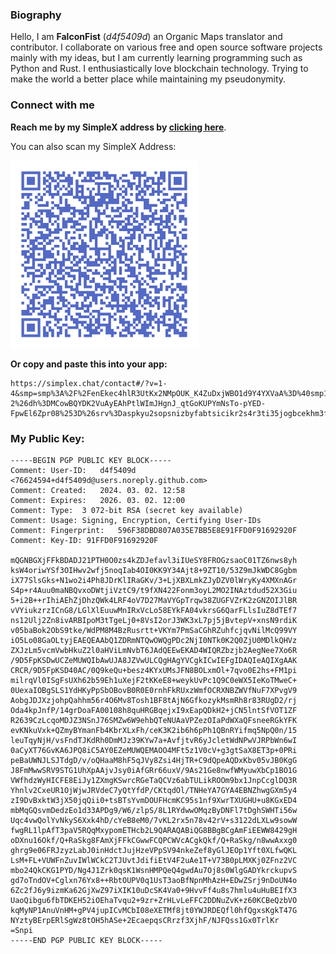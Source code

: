 ### Biography
Hello, I am **FalconFist** (*d4f5409d*) an Organic Maps translator and contributor. I collaborate on various free and open source software projects mainly with my ideas, but I am currently learning programming such as Python and Rust. I enthusiastically love blockchain technology. Trying to make the world a better place while maintaining my pseudonymity.

  

### Connect with me
**Reach me by my SimpleX address by [clicking here](https://simplex.chat/contact#/?v=1-4&smp=smp%3A%2F%2FenEkec4hlR3UtKx2NMpOUK_K4ZuDxjWBO1d9Y4YXVaA%3D%40smp14.simplex.im%2FNUIKBOI6fkd6vkK776TVDr2Gq6XwfGDO%23%2F%3Fv%3D1-2%26dh%3DMCowBQYDK2VuAyEAhPtlWImJHgnJ_qtGoKUPYmNsTo-pYED-FpwEl6Zpr08%253D%26srv%3Daspkyu2sopsnizbyfabtsicikr2s4r3ti35jogbcekhm3fsoeyjvgrid.onion)**.

You can also scan my SimpleX Address:

<img src="simplex-address-qr.png" alt="SimpleX-QR" width="300"/>

**Or copy and paste this into your app:**

```
https://simplex.chat/contact#/?v=1-4&smp=smp%3A%2F%2FenEkec4hlR3UtKx2NMpOUK_K4ZuDxjWBO1d9Y4YXVaA%3D%40smp14.simplex.im%2FNUIKBOI6fkd6vkK776TVDr2Gq6XwfGDO%23%2F%3Fv%3D1-2%26dh%3DMCowBQYDK2VuAyEAhPtlWImJHgnJ_qtGoKUPYmNsTo-pYED-FpwEl6Zpr08%253D%26srv%3Daspkyu2sopsnizbyfabtsicikr2s4r3ti35jogbcekhm3fsoeyjvgrid.onion
```

  


### My Public Key:
```
-----BEGIN PGP PUBLIC KEY BLOCK-----
Comment: User-ID:	d4f5409d <76624594+d4f5409d@users.noreply.github.com>
Comment: Created:	2024. 03. 02. 12:58
Comment: Expires:	2026. 03. 02. 12:00
Comment: Type:	3 072-bit RSA (secret key available)
Comment: Usage:	Signing, Encryption, Certifying User-IDs
Comment: Fingerprint:	596F38DBD807A035E7BB5E8E91FFD0F91692920F
Comment: Key-ID: 91FFD0F91692920F

mQGNBGXjFFkBDADJ21PTH0O0zs4kZDJefavl3iIUeSY8FROGzsaoC01TZ6nws8yh
ksW4oriwYSf3OIHwv2wfj5noqIab4OI0KK9Y34Ajt8+9ZT10/53Z9mJkWDC8Ggbm
iX77SlsGks+N1wo2i4Ph8JDrKlIRaGKv/3+LjXBXLmkZJyDZV0lWryKy4XMXnAGr
S4p+r4Auu0maNBQvxoDWtjiVztC9/t9fXN422Fonm3oyL2MO2INAztdud52X3Giu
5+i2B++rIhiAEhZjDhzQWk4LRF4oV7D27MaVYGpTrqw38ZUGFVZrK2zGNZOIJlBR
vVYiukzrzICnG8/LGlXlEuuwMnIRxVcLo58EYkFA04vkrsG6QarFLlsIuZ8dTEf7
ns12Ulj2Zn8ivARBIpoM3tTgeLj0+8VsI2orJ3WK3xL7pj5jBvtepV+xnsN9rdiK
v05baBok2ObS9tke/WdPM8M4BzRusrtt+VKYm7PmSaCGhRZuhfcjqvNilMcQ99VY
iO5Lo08GaOLtyjEAEQEAAbQ1ZDRmNTQwOWQgPDc2NjI0NTk0K2Q0ZjU0MDlkQHVz
ZXJzLm5vcmVwbHkuZ2l0aHViLmNvbT6JAdQEEwEKAD4WIQRZbzjb2AegNee7Xo6R
/9D5FpKSDwUCZeMUWQIbAwUJA8JZVwULCQgHAgYVCgkICwIEFgIDAQIeAQIXgAAK
CRCR/9D5FpKSD40AC/0Q9keQu+besz4KYxUMsJFN8BOLxmOl+7qvo0E2hs+FM1pi
milrqVl0ISgFsUXh62b59Eh1uXejF2tKKeE8+weykUvPc1Q9C0eWX5IeKoTMweC+
0UexaIOBgSLS1YdHKyPpSbOBovB0R0E0rnhFkRUxzWmfOCRXNBZWVfNuF7XPvgV9
AobgJDJXzjohpQahhm56r4O6Mv8Tosh1BF8tAjN6GfkozykMsmRh8r83RUgD2/rj
Oda4kpJnfP/14grDoaFA00108h8quHRGBqejxI9xEapQDkH2+jCN5lntSfVOT1ZF
R2639CzLcqoMDJZ3NSnJ76SMZw6W9ehbQTeNUAaVPZezOIaPdWXaQFsneeRGkYFK
evKNkuVxk+QZmyBYmanFb4KbrXLxFh/ceK3K2ib6h6pPh1QBnRYifmq5NpQ0n/15
leuTqyNjH/vsFndTJKdRh0DmMJz39KYw7a+AvfjtvR6yJcletWdNPwVJRPbWn6wI
0aCyXT76GvKA6JPQ8iC5AY0EZeMUWQEMAOO4MFt5z1V0cV+g3gtSaX8ET3p+0PRi
peBaUWNJLSJTdgD/v/oQHaaM8hF5qJVy8Zsi4HjTR+C9dQpeAQDxKbv05vJB0KgG
J8FmMwwSRV9STG1UhXpAAjvJsy0iAfGRr66uxV/9As21Ge8nwfWMyuwXbCp1BO1G
VWfhdzWyHICFE8EiJy1ZXmgKSwrcRGeTaQCVz6abTULikROOm9bx1JnpCcglDQ3R
Yhnlv2CxeUR1OjWjwJRVdeC7yQtYfdP/CKtqdOl/TNHeYA7GYA4EBNZhwgGXm5y4
zI9DvBxktW3jX50jqQii0+tsBTsYvmDOUFHcmKC95s1nf9XwrTXUGHU+u8KGxED4
mbMqGQsvmDedzEo1d33APDg9/W6/zlpS/8L1RYdwwOMqzByDNFl7tDghSWHTi56w
Uqc4vwQolYvNkyS6Xxk4hD/cYeB8eM0/7vKL2rx5n78v42rV+s3122dLXLw9sowW
fwgRL1lpAfT3paV5RQqMxypomETHcb2L9QARAQABiQG8BBgBCgAmFiEEWW8429gH
oDXnu16Okf/Q+RaSkg8FAmXjFFkCGwwFCQPCWVcACgkQkf/Q+RaSkg/n8wwAxxg0
ghrg9e06FRJzyzLabJ0inHdctJujHzeVPpSV94nkeZef8yGlJEOp1Yft0XLfwQKL
LsM+FL+VUWFnZuvIWlWCkC2TJUvtJdifiEtV4F2uAe1T+V73B0pLMXKj0ZFnz2VC
mbo24QkCKG1PYD/Ng4J1Zrk0qsK1WsnHMPQeQ4gwdAu7Oj8s0WlgGADYkrckupvS
gd7oTndOV+Cglxn76Yx8++RbtOUPV0q1UsT3aoBfNpnMhAzH+EDwZSrj9nDoUN4o
6Zc2fJ6y9izmKa62GjXwZ97iXIK10uDcSK4Va0+9HvvFf4u8s7hmlu4uHuBEIfX3
UaoQibgu6fbTDKEH52iOEhaTvqu2+9zr+ZrHLvLeFFC2DDNuZvK+z60KCBeQzbVO
kqMyNP1AnuVnHM+gPV4jupICvMCbI08eXETMf8jt0YWJRDEQfl0hfQgxsKgkT47G
NYztyBErpERlSgWz8tOH5hASe+2EcaepqsCRrzf3XjhF/NJFQss1Gx0TrlKr
=Snpi
-----END PGP PUBLIC KEY BLOCK-----
```
